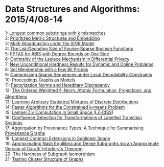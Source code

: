 # Data Structures and Algorithms: 2015/4/08-14  
1: [Longest common substrings with k mismatches](https://doi.org/10.48550/arXiv.1409.1694)  
2: [Prioritized Metric Structures and Embedding](https://doi.org/10.48550/arXiv.1502.05543)  
3: [Multi-Broadcasting under the SINR Model](https://doi.org/10.48550/arXiv.1504.01352)  
4: [The List-Decoding Size of Fourier-Sparse Boolean Functions](https://doi.org/10.48550/arXiv.1504.01649)  
5: [FPTAS for #BIS with Degree Bounds on One Side](https://doi.org/10.48550/arXiv.1412.0073)  
6: [Optimality of the Laplace Mechanism in Differential Privacy](https://doi.org/10.48550/arXiv.1504.00065)  
7: [New Unconditional Hardness Results for Dynamic and Online Problems](https://doi.org/10.48550/arXiv.1504.01836)  
8: [Set Membership with a Few Bit Probes](https://doi.org/10.48550/arXiv.1504.02035)  
9: [Compressing Sparse Sequences under Local Decodability Constraints](https://doi.org/10.48550/arXiv.1504.02063)  
10: [Proceedings Graphs as Models](https://doi.org/10.48550/arXiv.1504.02448)  
11: [Factorization Norms and Hereditary Discrepancy](https://doi.org/10.48550/arXiv.1408.1376)  
12: [The Ordered Weighted $\ell_1$ Norm: Atomic Formulation, Projections, and  Algorithms](https://doi.org/10.48550/arXiv.1409.4271)  
13: [Learning Arbitrary Statistical Mixtures of Discrete Distributions](https://doi.org/10.48550/arXiv.1504.02526)  
14: [Faster Algorithms for the Constrained k-means Problem](https://doi.org/10.48550/arXiv.1504.02564)  
15: [Lempel Ziv Computation In Small Space (LZ-CISS)](https://doi.org/10.48550/arXiv.1504.02605)  
16: [Confluence Detection for Transformations of Labelled Transition Systems](https://doi.org/10.48550/arXiv.1504.02610)  
17: [Aggregation by Provenance Types: A Technique for Summarising Provenance  Graphs](https://doi.org/10.48550/arXiv.1504.02616)  
18: [Longest Common Extensions in Sublinear Space](https://doi.org/10.48550/arXiv.1504.02671)  
19: [Approximating Nash Equilibria and Dense Subgraphs via an Approximate  Version of Carath\'{e}odory's Theorem](https://doi.org/10.48550/arXiv.1406.2296)  
20: [The Hardness of Subgraph Isomorphism](https://doi.org/10.48550/arXiv.1504.02876)  
21: [Testing Cluster Structure of Graphs](https://doi.org/10.48550/arXiv.1504.03294)  